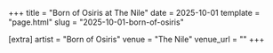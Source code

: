 +++
title = "Born of Osiris at The Nile"
date = 2025-10-01
template = "page.html"
slug = "2025-10-01-born-of-osiris"

[extra]
artist = "Born of Osiris"
venue = "The Nile"
venue_url = ""
+++
